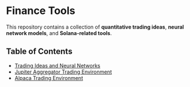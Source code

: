 # Finance Tools

This repository contains a collection of **quantitative trading ideas**, **neural network models**, and **Solana-related tools**.

## Table of Contents
- [Trading Ideas and Neural Networks](https://github.com/Fluidize/fintech/tree/main/trading)
- [Jupiter Aggregator Trading Environment](https://github.com/Fluidize/fintech/tree/main/solana-dev/jupiter)
- [Alpaca Trading Environment](https://github.com/Fluidize/fintech/tree/main/alpaca)
